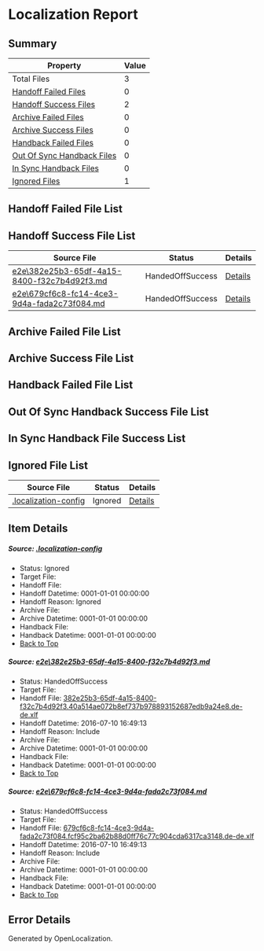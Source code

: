 # <a name='report-top'></a> Localization Report

## Summary
 Property | Value 
 -------- | ----- 
 Total Files | 3
[ Handoff Failed Files ](#handoff-failed-list)| 0
[ Handoff Success Files ](#handoff-success-list)| 2
[ Archive Failed Files ](#archive-failed-list)| 0
[ Archive Success Files ](#archive-success-list)| 0
[ Handback Failed Files ](#handback-failed-list)| 0
[ Out Of Sync Handback Files ](#outofsync-handback-success-list)| 0
[ In Sync Handback Files ](#insync-handback-success-list)| 0
[ Ignored Files ](#ignored-list)| 1

## <a name='handoff-failed-list'></a> Handoff Failed File List

## <a name='handoff-success-list'></a> Handoff Success File List
 Source File | Status | Details 
 ----------- | ------ | ------- 
 [e2e\382e25b3-65df-4a15-8400-f32c7b4d92f3.md](https://github.com/OpenLocalizationTestOrg/oltest/blob/2a68c633ee6991c37f678b3073883e88fc44cf50/e2e/382e25b3-65df-4a15-8400-f32c7b4d92f3.md) | HandedOffSuccess | [Details](#1162a60e4c5a3bb06e5699e88700dedd7f6fab521)
 [e2e\679cf6c8-fc14-4ce3-9d4a-fada2c73f084.md](https://github.com/OpenLocalizationTestOrg/oltest/blob/2a68c633ee6991c37f678b3073883e88fc44cf50/e2e/679cf6c8-fc14-4ce3-9d4a-fada2c73f084.md) | HandedOffSuccess | [Details](#9f4d608067c4474f2788460eb4ae71e3aeb800b32)

## <a name='archive-failed-list'></a> Archive Failed File List

## <a name='archive-success-list'></a> Archive Success File List

## <a name='handback-failed-list'></a> Handback Failed File List

## <a name='outofsync-handback-success-list'></a> Out Of Sync Handback Success File List

## <a name='insync-handback-success-list'></a> In Sync Handback File Success List

## <a name='ignored-list'></a> Ignored File List
 Source File | Status | Details 
 ----------- | ------ | ------- 
 [.localization-config](https://github.com/OpenLocalizationTestOrg/oltest/blob/2a68c633ee6991c37f678b3073883e88fc44cf50/.localization-config) | Ignored | [Details](#3d4f252ac210baf56311d7e97dcc2db10974dbd20)

## Item Details
##### <a name='3d4f252ac210baf56311d7e97dcc2db10974dbd20'></a> Source: [.localization-config](https://github.com/OpenLocalizationTestOrg/oltest/blob/2a68c633ee6991c37f678b3073883e88fc44cf50/.localization-config)
* Status: Ignored
* Target File: 
* Handoff File: 
* Handoff Datetime: 0001-01-01 00:00:00
* Handoff Reason: Ignored
* Archive File: 
* Archive Datetime: 0001-01-01 00:00:00
* Handback File: 
* Handback Datetime: 0001-01-01 00:00:00
* [Back to Top](#report-top)

##### <a name='1162a60e4c5a3bb06e5699e88700dedd7f6fab521'></a> Source: [e2e\382e25b3-65df-4a15-8400-f32c7b4d92f3.md](https://github.com/OpenLocalizationTestOrg/oltest/blob/2a68c633ee6991c37f678b3073883e88fc44cf50/e2e/382e25b3-65df-4a15-8400-f32c7b4d92f3.md)
* Status: HandedOffSuccess
* Target File: 
* Handoff File: [382e25b3-65df-4a15-8400-f32c7b4d92f3.40a514ae072b8ef737b978893152687edb9a24e8.de-de.xlf](https://github.com/OpenLocalizationTestOrg/olhandoff-e2e/blob/b2ff0ab4b5af5d80907d652a725d85a760a8156d/ol-handoff/OpenLocalizationTestOrg/oltest-dede-fly/ci/ht/382e25b3-65df-4a15-8400-f32c7b4d92f3.40a514ae072b8ef737b978893152687edb9a24e8.de-de.xlf)
* Handoff Datetime: 2016-07-10 16:49:13
* Handoff Reason: Include
* Archive File: 
* Archive Datetime: 0001-01-01 00:00:00
* Handback File: 
* Handback Datetime: 0001-01-01 00:00:00
* [Back to Top](#report-top)

##### <a name='9f4d608067c4474f2788460eb4ae71e3aeb800b32'></a> Source: [e2e\679cf6c8-fc14-4ce3-9d4a-fada2c73f084.md](https://github.com/OpenLocalizationTestOrg/oltest/blob/2a68c633ee6991c37f678b3073883e88fc44cf50/e2e/679cf6c8-fc14-4ce3-9d4a-fada2c73f084.md)
* Status: HandedOffSuccess
* Target File: 
* Handoff File: [679cf6c8-fc14-4ce3-9d4a-fada2c73f084.fcf95c2ba62b88d0ff76c77c904cda6317ca3148.de-de.xlf](https://github.com/OpenLocalizationTestOrg/olhandoff-e2e/blob/b2ff0ab4b5af5d80907d652a725d85a760a8156d/ol-handoff/OpenLocalizationTestOrg/oltest-dede-fly/ci/ht/679cf6c8-fc14-4ce3-9d4a-fada2c73f084.fcf95c2ba62b88d0ff76c77c904cda6317ca3148.de-de.xlf)
* Handoff Datetime: 2016-07-10 16:49:13
* Handoff Reason: Include
* Archive File: 
* Archive Datetime: 0001-01-01 00:00:00
* Handback File: 
* Handback Datetime: 0001-01-01 00:00:00
* [Back to Top](#report-top)


## Error Details

Generated by OpenLocalization.
